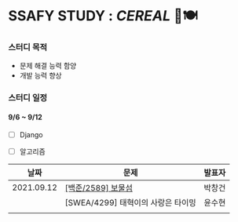 # SSAFY STUDY : *CEREAL* 🥣🍽

### 스터디 목적

- 문제 해결 능력 함양
- 개발 능력 향상



### 스터디 일정

#### 9/6 ~ 9/12

- [ ] Django
- [ ] 알고리즘



| 날짜       | 문제                                                         | 발표자 |
| ---------- | ------------------------------------------------------------ | ------ |
| 2021.09.12 | [[백준/2589] 보물섬](https://www.acmicpc.net/problem/2589) | 박창건 |
|            | [SWEA/4299] 태혁이의 사랑은 타이밍                           | 윤수현 |
|            |                                                              |        |

